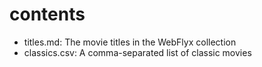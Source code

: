 # contents

- titles.md: The movie titles in the WebFlyx collection
- classics.csv: A comma-separated list of classic movies
